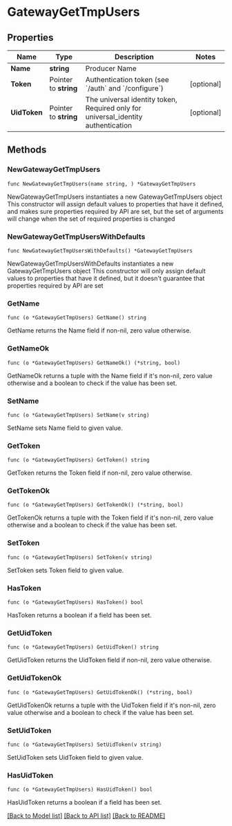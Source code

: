 # GatewayGetTmpUsers

## Properties

Name | Type | Description | Notes
------------ | ------------- | ------------- | -------------
**Name** | **string** | Producer Name | 
**Token** | Pointer to **string** | Authentication token (see &#x60;/auth&#x60; and &#x60;/configure&#x60;) | [optional] 
**UidToken** | Pointer to **string** | The universal identity token, Required only for universal_identity authentication | [optional] 

## Methods

### NewGatewayGetTmpUsers

`func NewGatewayGetTmpUsers(name string, ) *GatewayGetTmpUsers`

NewGatewayGetTmpUsers instantiates a new GatewayGetTmpUsers object
This constructor will assign default values to properties that have it defined,
and makes sure properties required by API are set, but the set of arguments
will change when the set of required properties is changed

### NewGatewayGetTmpUsersWithDefaults

`func NewGatewayGetTmpUsersWithDefaults() *GatewayGetTmpUsers`

NewGatewayGetTmpUsersWithDefaults instantiates a new GatewayGetTmpUsers object
This constructor will only assign default values to properties that have it defined,
but it doesn't guarantee that properties required by API are set

### GetName

`func (o *GatewayGetTmpUsers) GetName() string`

GetName returns the Name field if non-nil, zero value otherwise.

### GetNameOk

`func (o *GatewayGetTmpUsers) GetNameOk() (*string, bool)`

GetNameOk returns a tuple with the Name field if it's non-nil, zero value otherwise
and a boolean to check if the value has been set.

### SetName

`func (o *GatewayGetTmpUsers) SetName(v string)`

SetName sets Name field to given value.


### GetToken

`func (o *GatewayGetTmpUsers) GetToken() string`

GetToken returns the Token field if non-nil, zero value otherwise.

### GetTokenOk

`func (o *GatewayGetTmpUsers) GetTokenOk() (*string, bool)`

GetTokenOk returns a tuple with the Token field if it's non-nil, zero value otherwise
and a boolean to check if the value has been set.

### SetToken

`func (o *GatewayGetTmpUsers) SetToken(v string)`

SetToken sets Token field to given value.

### HasToken

`func (o *GatewayGetTmpUsers) HasToken() bool`

HasToken returns a boolean if a field has been set.

### GetUidToken

`func (o *GatewayGetTmpUsers) GetUidToken() string`

GetUidToken returns the UidToken field if non-nil, zero value otherwise.

### GetUidTokenOk

`func (o *GatewayGetTmpUsers) GetUidTokenOk() (*string, bool)`

GetUidTokenOk returns a tuple with the UidToken field if it's non-nil, zero value otherwise
and a boolean to check if the value has been set.

### SetUidToken

`func (o *GatewayGetTmpUsers) SetUidToken(v string)`

SetUidToken sets UidToken field to given value.

### HasUidToken

`func (o *GatewayGetTmpUsers) HasUidToken() bool`

HasUidToken returns a boolean if a field has been set.


[[Back to Model list]](../README.md#documentation-for-models) [[Back to API list]](../README.md#documentation-for-api-endpoints) [[Back to README]](../README.md)


